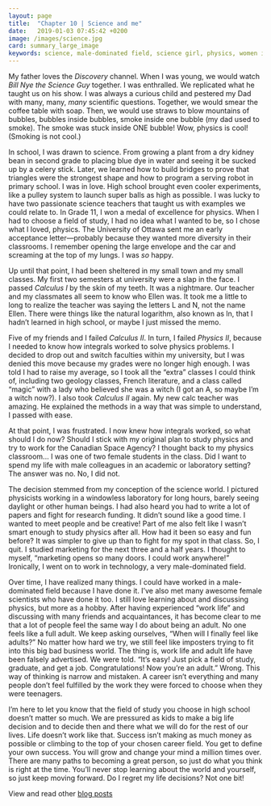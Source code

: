 ```yaml
---
layout: page
title:  "Chapter 10 | Science and me"
date:   2019-01-03 07:45:42 +0200
image: /images/science.jpg
card: summary_large_image
keywords: science, male-dominated field, science girl, physics, women in science, studying physics
---
```

My father loves the *Discovery* channel. When I was young, we would watch *Bill Nye the Science Guy* together. I was enthralled. We replicated what he taught us on his show. I was always a curious child and pestered my Dad with many, many, *many* scientific questions. Together, we would smear the coffee table with soap. Then, we would use straws to blow mountains of bubbles, bubbles inside bubbles, smoke inside one bubble (my dad used to smoke). The smoke was stuck inside ONE bubble! Wow, physics is cool! (Smoking is not cool.)

In school, I was drawn to science. From growing a plant from a dry kidney bean in second grade to placing blue dye in water and seeing it be sucked up by a celery stick. Later, we learned how to build bridges to prove that triangles were the strongest shape and how to program a serving robot in primary school. I was in love. High school brought even cooler experiments, like a pulley system to launch super balls as high as possible. I was lucky to have two passionate science teachers that taught us with examples we could relate to. In Grade 11, I won a medal of excellence for physics. When I had to choose a field of study, I had no idea what I wanted to be, so I chose what I loved, physics. The University of Ottawa sent me an early acceptance letter—probably because they wanted more diversity in their classrooms. I remember opening the large envelope and the car and screaming at the top of my lungs. I was *so* happy.

Up until that point, I had been sheltered in my small town and my small classes. My first two semesters at university were a slap in the face. I passed *Calculus I* by the skin of my teeth. It was a nightmare. Our teacher and my classmates all seem to know who Ellen was. It took me a little to long to realize the teacher was saying the letters L and N, not the name Ellen. There were things like the natural logarithm, also known as ln, that I hadn’t learned in high school, or maybe I just missed the memo. 

Five of my friends and I failed *Calculus II*. In turn, I failed *Physics II*, because I needed to know how integrals worked to solve physics problems. I decided to drop out and switch faculties within my university, but I was denied this move because my grades were no longer high enough. I was told I had to raise my average, so I took all the “extra” classes I could think of, including two geology classes, French literature, and a class called “magic” with a lady who believed she was a witch (I got an A, so maybe I’m a witch now?). I also took *Calculus II* again. My new calc teacher was amazing. He explained the methods in a way that was simple to understand, I passed with ease.

At that point, I was frustrated. I now knew how integrals worked, so what should I do now? Should I stick with my original plan to study physics and try to work for the Canadian Space Agency? I thought back to my physics classroom... I was one of two female students in the class. Did I want to spend my life with male colleagues in an academic or laboratory setting? The answer was no. No, I did not. 

The decision stemmed from my conception of the science world. I pictured physicists working in a windowless laboratory for long hours, barely seeing daylight or other human beings. I had also heard you had to write a lot of papers and fight for research funding. It didn’t sound like a good time. I wanted to meet people and be creative! Part of me also felt like I wasn’t smart enough to study physics after all. How had it been so easy and fun before? It was simpler to give up than to fight for my spot in that class. So, I quit. I studied marketing for the next three and a half years. I thought to myself, “marketing opens so many doors. I could work anywhere!” Ironically, I went on to work in technology, a very male-dominated field.

Over time, I have realized many things. I could have worked in a male-dominated field because I have done it. I’ve also met many awesome female scientists who have done it too. I still love learning about and discussing physics, but more as a hobby. After having experienced “work life” and discussing with many friends and acquaintances, it has become clear to me that a lot of people feel the same way I do about being an adult. No one feels like a full adult. We keep asking ourselves, “When will I finally feel like adults?” No matter how hard we try, we still feel like imposters trying to fit into this big bad business world. The thing is, work life and adult life have been falsely advertised. We were told. “It’s easy! Just pick a field of study, graduate, and get a job. Congratulations! Now you’re an adult.” Wrong. This way of thinking is narrow and mistaken. A career isn’t everything and many people don’t feel fulfilled by the work they were forced to choose when they were teenagers.

I’m here to let you know that the field of study you choose in high school doesn’t matter so much. We are pressured as kids to make a big life decision and to decide then and there what we will do for the rest of our lives. Life doesn’t work like that. Success isn’t making as much money as possible or climbing to the top of your chosen career field. You get to define your own success. You will grow and change your mind a million times over. There are many paths to becoming a great person, so just do what you think is right at the time. You’ll never stop learning about the world and yourself, so just keep moving forward. Do I regret my life decisions? Not one bit!

View and read other [blog posts](/blog.html)
